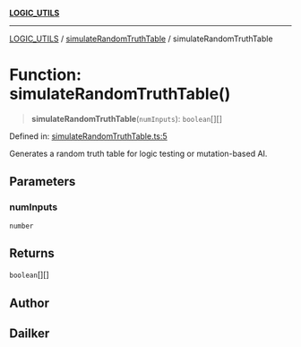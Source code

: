 [**LOGIC_UTILS**](../../README.md)

***

[LOGIC_UTILS](../../README.md) / [simulateRandomTruthTable](../README.md) / simulateRandomTruthTable

# Function: simulateRandomTruthTable()

> **simulateRandomTruthTable**(`numInputs`): `boolean`[][]

Defined in: [simulateRandomTruthTable.ts:5](https://github.com/dailker/everyutil-js/blob/7799f3f003cb23f425be3f1c83c38483e2648188/src/logic/simulateRandomTruthTable.ts#L5)

Generates a random truth table for logic testing or mutation-based AI.

## Parameters

### numInputs

`number`

## Returns

`boolean`[][]

## Author

## Dailker
